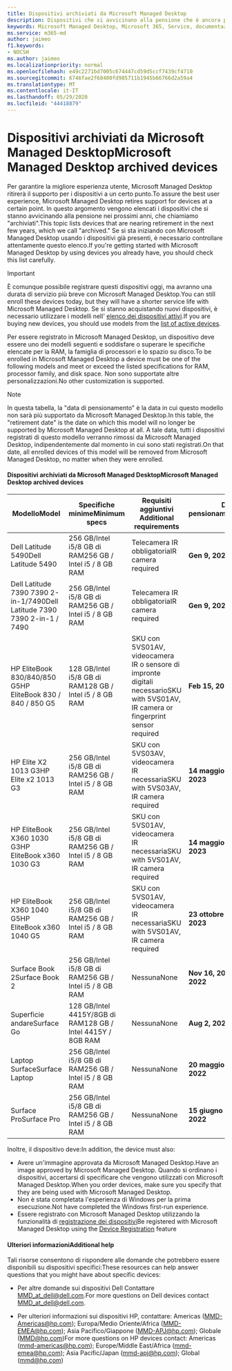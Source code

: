 ```yaml
---
title: Dispositivi archiviati da Microsoft Managed Desktop
description: Dispositivi che si avvicinano alla pensione che è ancora possibile registrare, ma che avranno una durata di supporto ridotta
keywords: Microsoft Managed Desktop, Microsoft 365, Service, documentazione
ms.service: m365-md
author: jaimeo
f1.keywords:
- NOCSH
ms.author: jaimeo
ms.localizationpriority: normal
ms.openlocfilehash: e49c2271bd7005c674447cd59d5ccf7439cf4710
ms.sourcegitcommit: 6746fae2f68400fd985711b1945b66766d2a59a4
ms.translationtype: MT
ms.contentlocale: it-IT
ms.lasthandoff: 05/29/2020
ms.locfileid: "44418879"
---
```

# <a name="microsoft-managed-desktop-archived-devices"></a><span data-ttu-id="577d7-104">Dispositivi archiviati da Microsoft Managed Desktop</span><span class="sxs-lookup"><span data-stu-id="577d7-104">Microsoft Managed Desktop archived devices</span></span>

<span data-ttu-id="577d7-105">Per garantire la migliore esperienza utente, Microsoft Managed Desktop ritirerà il supporto per i dispositivi a un certo punto.</span><span class="sxs-lookup"><span data-stu-id="577d7-105">To assure the best user experience, Microsoft Managed Desktop retires support for devices at a certain point.</span></span> <span data-ttu-id="577d7-106">In questo argomento vengono elencati i dispositivi che si stanno avvicinando alla pensione nei prossimi anni, che chiamiamo "archiviati".</span><span class="sxs-lookup"><span data-stu-id="577d7-106">This topic lists devices that are nearing retirement in the next few years, which we call "archived."</span></span> <span data-ttu-id="577d7-107">Se si sta iniziando con Microsoft Managed Desktop usando i dispositivi già presenti, è necessario controllare attentamente questo elenco.</span><span class="sxs-lookup"><span data-stu-id="577d7-107">If you're getting started with Microsoft Managed Desktop by using devices you already have, you should check this list carefully.</span></span>

>[!IMPORTANT]
><span data-ttu-id="577d7-108">È comunque possibile registrare questi dispositivi oggi, ma avranno una durata di servizio più breve con Microsoft Managed Desktop.</span><span class="sxs-lookup"><span data-stu-id="577d7-108">You can still enroll these devices today, but they will have a shorter service life with Microsoft Managed Desktop.</span></span> <span data-ttu-id="577d7-109">Se si stanno acquistando nuovi dispositivi, è necessario utilizzare i modelli nell' [elenco dei dispositivi attivi](./device-list.md).</span><span class="sxs-lookup"><span data-stu-id="577d7-109">If you are buying new devices, you should use models from the [list of active devices](./device-list.md).</span></span>

<!-- Microsoft 365 E5; Device as a Service -->
<!-- Split from device & technologies topic. Destination topic for aka.ms/device-list  -->
<span data-ttu-id="577d7-110">Per essere registrato in Microsoft Managed Desktop, un dispositivo deve essere uno dei modelli seguenti e soddisfare o superare le specifiche elencate per la RAM, la famiglia di processori e lo spazio su disco.</span><span class="sxs-lookup"><span data-stu-id="577d7-110">To be enrolled in Microsoft Managed Desktop a device must be one of the following models and meet or exceed the listed specifications for RAM, processor family, and disk space.</span></span> <span data-ttu-id="577d7-111">Non sono supportate altre personalizzazioni.</span><span class="sxs-lookup"><span data-stu-id="577d7-111">No other customization is supported.</span></span>



>[!NOTE]
><span data-ttu-id="577d7-112">In questa tabella, la "data di pensionamento" è la data in cui questo modello non sarà più supportato da Microsoft Managed Desktop.</span><span class="sxs-lookup"><span data-stu-id="577d7-112">In this table, the "retirement date" is the date on which this model will no longer be supported by Microsoft Managed Desktop at all.</span></span> <span data-ttu-id="577d7-113">A tale data, tutti i dispositivi registrati di questo modello verranno rimossi da Microsoft Managed Desktop, indipendentemente dal momento in cui sono stati registrati.</span><span class="sxs-lookup"><span data-stu-id="577d7-113">On that date, all enrolled devices of this model will be removed from Microsoft Managed Desktop, no matter when they were enrolled.</span></span>

#### <a name="microsoft-managed-desktop-archived-devices"></a><span data-ttu-id="577d7-114">Dispositivi archiviati da Microsoft Managed Desktop</span><span class="sxs-lookup"><span data-stu-id="577d7-114">Microsoft Managed Desktop archived devices</span></span>

| <span data-ttu-id="577d7-115">Modello</span><span class="sxs-lookup"><span data-stu-id="577d7-115">Model</span></span>  | <span data-ttu-id="577d7-116">Specifiche minime</span><span class="sxs-lookup"><span data-stu-id="577d7-116">Minimum specs</span></span>  | <span data-ttu-id="577d7-117">Requisiti aggiuntivi </span><span class="sxs-lookup"><span data-stu-id="577d7-117">Additional requirements</span></span>  | <span data-ttu-id="577d7-118">Data di pensionamento</span><span class="sxs-lookup"><span data-stu-id="577d7-118">Retirement date</span></span> |
|---------|---------|---------|---------|
| <span data-ttu-id="577d7-119">Dell Latitude 5490</span><span class="sxs-lookup"><span data-stu-id="577d7-119">Dell Latitude 5490</span></span>| <span data-ttu-id="577d7-120">256 GB/Intel i5/8 GB di RAM</span><span class="sxs-lookup"><span data-stu-id="577d7-120">256 GB / Intel i5 / 8 GB RAM</span></span> | <span data-ttu-id="577d7-121">Telecamera IR obbligatoria</span><span class="sxs-lookup"><span data-stu-id="577d7-121">IR camera required</span></span> | <span data-ttu-id="577d7-122">**Gen 9, 2023**</span><span class="sxs-lookup"><span data-stu-id="577d7-122">**Jan 9, 2023**</span></span> |
| <span data-ttu-id="577d7-123">Dell Latitude 7390 7390 2-in-1/7490</span><span class="sxs-lookup"><span data-stu-id="577d7-123">Dell Latitude 7390 7390 2-in-1 / 7490</span></span> | <span data-ttu-id="577d7-124">256 GB/Intel i5/8 GB di RAM</span><span class="sxs-lookup"><span data-stu-id="577d7-124">256 GB / Intel i5 / 8 GB RAM</span></span>   | <span data-ttu-id="577d7-125">Telecamera IR obbligatoria</span><span class="sxs-lookup"><span data-stu-id="577d7-125">IR camera required</span></span> | <span data-ttu-id="577d7-126">**Gen 9, 2023**</span><span class="sxs-lookup"><span data-stu-id="577d7-126">**Jan 9, 2023**</span></span> |
|<span data-ttu-id="577d7-127">HP EliteBook 830/840/850 G5</span><span class="sxs-lookup"><span data-stu-id="577d7-127">HP EliteBook 830 / 840 / 850 G5</span></span>| <span data-ttu-id="577d7-128">128 GB/Intel i5/8 GB di RAM</span><span class="sxs-lookup"><span data-stu-id="577d7-128">128 GB / Intel i5 / 8 GB RAM</span></span> | <span data-ttu-id="577d7-129">SKU con 5VS01AV, videocamera IR o sensore di impronte digitali necessario</span><span class="sxs-lookup"><span data-stu-id="577d7-129">SKU with 5VS01AV, IR camera or fingerprint sensor required</span></span>  | <span data-ttu-id="577d7-130">**Feb 15, 2023**</span><span class="sxs-lookup"><span data-stu-id="577d7-130">**Feb 15, 2023**</span></span> |
|<span data-ttu-id="577d7-131">HP Elite X2 1013 G3</span><span class="sxs-lookup"><span data-stu-id="577d7-131">HP Elite x2 1013 G3</span></span>| <span data-ttu-id="577d7-132">256 GB/Intel i5/8 GB di RAM</span><span class="sxs-lookup"><span data-stu-id="577d7-132">256 GB / Intel i5 / 8 GB RAM</span></span> | <span data-ttu-id="577d7-133">SKU con 5VS03AV, videocamera IR necessaria</span><span class="sxs-lookup"><span data-stu-id="577d7-133">SKU with 5VS03AV, IR camera required</span></span> |<span data-ttu-id="577d7-134">**14 maggio 2023**</span><span class="sxs-lookup"><span data-stu-id="577d7-134">**May 14, 2023**</span></span> |
|<span data-ttu-id="577d7-135">HP EliteBook X360 1030 G3</span><span class="sxs-lookup"><span data-stu-id="577d7-135">HP EliteBook x360 1030 G3</span></span>| <span data-ttu-id="577d7-136">256 GB/Intel i5/8 GB di RAM</span><span class="sxs-lookup"><span data-stu-id="577d7-136">256 GB / Intel i5 / 8 GB RAM</span></span> | <span data-ttu-id="577d7-137">SKU con 5VS01AV, videocamera IR necessaria</span><span class="sxs-lookup"><span data-stu-id="577d7-137">SKU with 5VS01AV, IR camera required</span></span> |<span data-ttu-id="577d7-138">**14 maggio 2023**</span><span class="sxs-lookup"><span data-stu-id="577d7-138">**May 14, 2023**</span></span> |
|<span data-ttu-id="577d7-139">HP EliteBook X360 1040 G5</span><span class="sxs-lookup"><span data-stu-id="577d7-139">HP EliteBook x360 1040 G5</span></span>| <span data-ttu-id="577d7-140">256 GB/Intel i5/8 GB di RAM</span><span class="sxs-lookup"><span data-stu-id="577d7-140">256 GB / Intel i5 / 8 GB RAM</span></span> | <span data-ttu-id="577d7-141">SKU con 5VS01AV, videocamera IR necessaria</span><span class="sxs-lookup"><span data-stu-id="577d7-141">SKU with 5VS01AV, IR camera required</span></span> | <span data-ttu-id="577d7-142">**23 ottobre 2023**</span><span class="sxs-lookup"><span data-stu-id="577d7-142">**Oct 23, 2023**</span></span> |
|<span data-ttu-id="577d7-143">Surface Book 2</span><span class="sxs-lookup"><span data-stu-id="577d7-143">Surface Book 2</span></span>| <span data-ttu-id="577d7-144">256 GB/Intel i5/8 GB di RAM</span><span class="sxs-lookup"><span data-stu-id="577d7-144">256 GB / Intel i5 / 8 GB RAM</span></span> | <span data-ttu-id="577d7-145">Nessuna</span><span class="sxs-lookup"><span data-stu-id="577d7-145">None</span></span> | <span data-ttu-id="577d7-146">**Nov 16, 2022**</span><span class="sxs-lookup"><span data-stu-id="577d7-146">**Nov 16, 2022**</span></span> |
|<span data-ttu-id="577d7-147">Superficie andare</span><span class="sxs-lookup"><span data-stu-id="577d7-147">Surface Go</span></span>| <span data-ttu-id="577d7-148">128 GB/Intel 4415Y/8GB di RAM</span><span class="sxs-lookup"><span data-stu-id="577d7-148">128 GB / Intel 4415Y / 8GB RAM</span></span> | <span data-ttu-id="577d7-149">Nessuna</span><span class="sxs-lookup"><span data-stu-id="577d7-149">None</span></span> | <span data-ttu-id="577d7-150">**Aug 2, 2023**</span><span class="sxs-lookup"><span data-stu-id="577d7-150">**Aug 2, 2023**</span></span> |
|<span data-ttu-id="577d7-151">Laptop Surface</span><span class="sxs-lookup"><span data-stu-id="577d7-151">Surface Laptop</span></span>| <span data-ttu-id="577d7-152">256 GB/Intel i5/8 GB di RAM</span><span class="sxs-lookup"><span data-stu-id="577d7-152">256 GB / Intel i5 / 8 GB RAM</span></span> | <span data-ttu-id="577d7-153">Nessuna</span><span class="sxs-lookup"><span data-stu-id="577d7-153">None</span></span> | <span data-ttu-id="577d7-154">**20 maggio 2022**</span><span class="sxs-lookup"><span data-stu-id="577d7-154">**May 20, 2022**</span></span> |
|<span data-ttu-id="577d7-155">Surface Pro</span><span class="sxs-lookup"><span data-stu-id="577d7-155">Surface Pro</span></span>| <span data-ttu-id="577d7-156">256 GB/Intel i5/8 GB di RAM</span><span class="sxs-lookup"><span data-stu-id="577d7-156">256 GB / Intel i5 / 8 GB RAM</span></span> | <span data-ttu-id="577d7-157">Nessuna</span><span class="sxs-lookup"><span data-stu-id="577d7-157">None</span></span> | <span data-ttu-id="577d7-158">**15 giugno 2022**</span><span class="sxs-lookup"><span data-stu-id="577d7-158">**Jun 15, 2022**</span></span> |


<span data-ttu-id="577d7-159">Inoltre, il dispositivo deve:</span><span class="sxs-lookup"><span data-stu-id="577d7-159">In addition, the device must also:</span></span>

- <span data-ttu-id="577d7-160">Avere un'immagine approvata da Microsoft Managed Desktop.</span><span class="sxs-lookup"><span data-stu-id="577d7-160">Have an image approved by Microsoft Managed Desktop.</span></span> <span data-ttu-id="577d7-161">Quando si ordinano i dispositivi, accertarsi di specificare che vengono utilizzati con Microsoft Managed Desktop.</span><span class="sxs-lookup"><span data-stu-id="577d7-161">When you order devices, make sure you specify that they are being used with Microsoft Managed Desktop.</span></span>
- <span data-ttu-id="577d7-162">Non è stata completata l'esperienza di Windows per la prima esecuzione.</span><span class="sxs-lookup"><span data-stu-id="577d7-162">Not have completed the Windows first-run experience.</span></span>
- <span data-ttu-id="577d7-163">Essere registrato con Microsoft Managed Desktop utilizzando la funzionalità di [registrazione dei dispositivi](https://aka.ms/mmddrhelp)</span><span class="sxs-lookup"><span data-stu-id="577d7-163">Be registered with Microsoft Managed Desktop using the [Device Registration](https://aka.ms/mmddrhelp) feature</span></span>

#### <a name="additional-help"></a><span data-ttu-id="577d7-164">Ulteriori informazioni</span><span class="sxs-lookup"><span data-stu-id="577d7-164">Additional help</span></span>

<span data-ttu-id="577d7-165">Tali risorse consentono di rispondere alle domande che potrebbero essere disponibili su dispositivi specifici:</span><span class="sxs-lookup"><span data-stu-id="577d7-165">These resources can help answer questions that you might have about specific devices:</span></span>

- <span data-ttu-id="577d7-166">Per altre domande sui dispositivi Dell Contattare [MMD_at_dell@dell.com](mailto:MMD_at_dell@dell.com).</span><span class="sxs-lookup"><span data-stu-id="577d7-166">For more questions on Dell devices contact [MMD_at_dell@dell.com](mailto:MMD_at_dell@dell.com).</span></span>

- <span data-ttu-id="577d7-167">Per ulteriori informazioni sui dispositivi HP, contattare: Americas ([MMD-Americas@hp.com](mailto:mmd-americas@hp.com)); Europa/Medio Oriente/Africa ([MMD-EMEA@hp.com](mailto:mmd-emea@hp.com)); Asia Pacifico/Giappone ([MMD-APJ@hp.com](mailto:mmd-apj@hp.com)); Globale ([MMD@hp.com](mailto:mmd@hp.com))</span><span class="sxs-lookup"><span data-stu-id="577d7-167">For more questions on HP devices contact: Americas ([mmd-americas@hp.com](mailto:mmd-americas@hp.com)); Europe/Middle East/Africa ([mmd-emea@hp.com](mailto:mmd-emea@hp.com)); Asia Pacific/Japan ([mmd-apj@hp.com](mailto:mmd-apj@hp.com)); Global ([mmd@hp.com](mailto:mmd@hp.com))</span></span>
